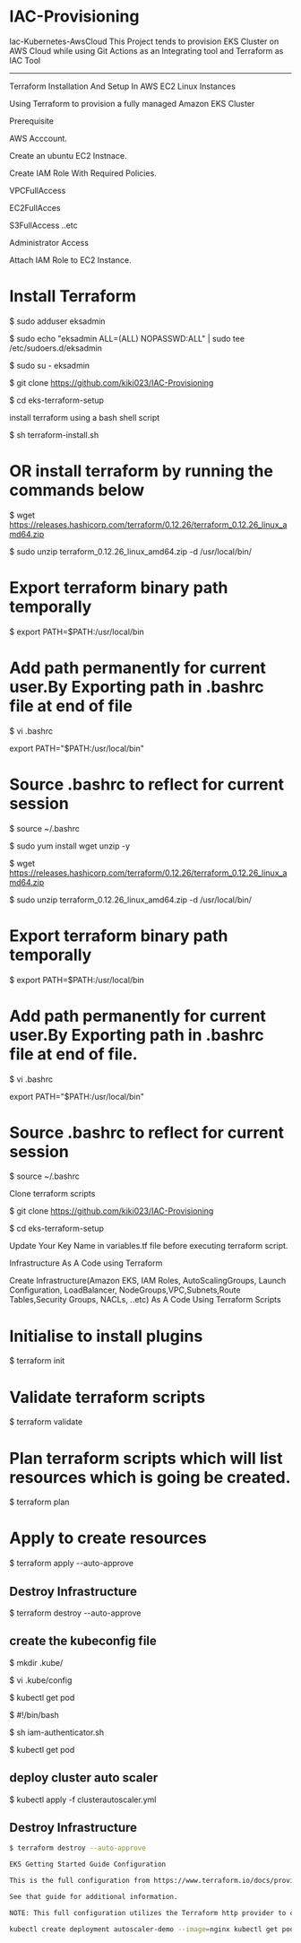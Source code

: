 # IAC-Provisioning


Iac-Kubernetes-AwsCloud
This Project tends to provision EKS Cluster on AWS Cloud while using Git Actions as an Integrating tool and Terraform as IAC Tool

------------------------------------------------------------------------------------------------------------------

Terraform Installation And Setup In AWS EC2 Linux Instances

Using Terraform to provision a fully managed Amazon EKS Cluster

Prerequisite

AWS Acccount.

Create an ubuntu EC2 Instnace.

Create IAM Role With Required Policies.

VPCFullAccess

EC2FullAcces

S3FullAccess ..etc

Administrator Access

Attach IAM Role to EC2 Instance.

# Install Terraform

$ sudo adduser eksadmin

$ sudo echo "eksadmin  ALL=(ALL) NOPASSWD:ALL" | sudo tee /etc/sudoers.d/eksadmin

$ sudo su - eksadmin

$ git clone https://github.com/kiki023/IAC-Provisioning

$ cd eks-terraform-setup

install terraform using a bash shell script

$ sh terraform-install.sh

# OR install terraform by running the commands below

$ wget https://releases.hashicorp.com/terraform/0.12.26/terraform_0.12.26_linux_amd64.zip

$ sudo unzip terraform_0.12.26_linux_amd64.zip -d /usr/local/bin/

# Export terraform binary path temporally

$ export PATH=$PATH:/usr/local/bin

# Add path permanently for current user.By Exporting path in .bashrc file at end of file

$ vi .bashrc

   export PATH="$PATH:/usr/local/bin"
   
# Source .bashrc to reflect for current session

$ source ~/.bashrc  

$ sudo yum install wget unzip -y

$ wget https://releases.hashicorp.com/terraform/0.12.26/terraform_0.12.26_linux_amd64.zip

$ sudo unzip terraform_0.12.26_linux_amd64.zip -d /usr/local/bin/

# Export terraform binary path temporally

$ export PATH=$PATH:/usr/local/bin

# Add path permanently for current user.By Exporting path in .bashrc file at end of file.

$ vi .bashrc

   export PATH="$PATH:/usr/local/bin"
   
# Source .bashrc to reflect for current session

$ source ~/.bashrc  

Clone terraform scripts

$ git clone https://github.com/kiki023/IAC-Provisioning

$ cd eks-terraform-setup

Update Your Key Name in variables.tf file before executing terraform script.

Infrastructure As A Code using Terraform

Create Infrastructure(Amazon EKS, IAM Roles, AutoScalingGroups, Launch Configuration, LoadBalancer, NodeGroups,VPC,Subnets,Route Tables,Security Groups, NACLs, ..etc) As A Code Using Terraform Scripts

# Initialise to install plugins

$ terraform init 

# Validate terraform scripts

$ terraform validate 

# Plan terraform scripts which will list resources which is going  be created.

$ terraform plan 

# Apply to create resources

$ terraform apply --auto-approve

##  Destroy Infrastructure  

$ terraform destroy --auto-approve

## create the kubeconfig file  

$ mkdir .kube/ 

$ vi .kube/config

$ kubectl get pod

$ #!/bin/bash 

$ sh iam-authenticator.sh 

$ kubectl get pod

## deploy cluster auto scaler

$ kubectl apply -f clusterautoscaler.yml

##  Destroy Infrastructure  

```sh
$ terraform destroy --auto-approve 

EKS Getting Started Guide Configuration

This is the full configuration from https://www.terraform.io/docs/providers/aws/guides/eks-getting-started.html

See that guide for additional information.

NOTE: This full configuration utilizes the Terraform http provider to call out to icanhazip.com to determine your local workstation external IP for easily configuring EC2 Security Group access to the Kubernetes servers. Feel free to replace this as necessary.

kubectl create deployment autoscaler-demo --image=nginx kubectl get pods --all-namespaces | grep Running | wc -l kubectl get nodes -o yaml | grep pods kubectl scale deployment autoscaler-demo --replicas=20 https://docs.aws.amazon.com/eks/latest/userguide/install-aws-iam-authenticator.html aws-iam-authenticator help
